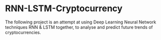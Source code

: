 # RNN-LSTM-Cryptocurrency

The following project is an attempt at using Deep Learning Neural Network techniques RNN & LSTM together, to analyse and predict future trends of cryptocurrencies.
